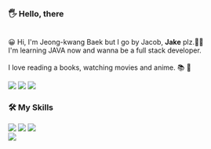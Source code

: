 <article class="markdown-body entry-content container-lg f5" itemprop="text"><h3 dir="auto">🖐 Hello, there</h3><br>
 😀 Hi, I'm Jeong-kwang Baek but I go by Jacob, <b>Jake</b> plz.🐱‍🏍<br>
 I'm learning JAVA now and wanna be a full stack developer.<br><br>
 I love reading a books, watching movies and anime. 📚 🎥<br>
</p>
<a href="-" target="_blank"><img src="https://img.shields.io/badge/techBlog-0291FF?style=flat-square&logo=Blogger&logoColor=white"/></a>
<a href="https://www.instagram.com/jaykaybaek" target="_blank"><img src="https://img.shields.io/badge/Instagram-E4405F?style=flat-square&logo=Instagram&logoColor=white"/></a>
<a href="mailto:jaykaybaek@gmail.com"><img src="https://img.shields.io/badge/jaykaybaek@gmail.com-EA4335?style=flat-square&logo=Gmail&logoColor=white&link=mailto:jaykaybaek@gmail.com"/></a>

 
<article class="markdown-body entry-content container-lg f5" itemprop="text"><h3 dir="auto">🛠 My Skills</h3>
  <a href="" target="_blank"><img src="https://img.shields.io/badge/JAVA-5382A1?style=flat-square&logo=2F2625&logoColor=white"/></a>
  <a href="" target="_blank"><img src="https://img.shields.io/badge/JAVA-5382A1?style=flat-square&logo=2F2625&logoColor=white"/></a>
  <a href="" target="_blank"><img src="https://img.shields.io/badge/JAVA-5382A1?style=flat-square&logo=2F2625&logoColor=white"/></a>
  <br>
  <a href="" target="_blank"><img src="https://img.shields.io/badge/JAVA-5382A1?style=flat-square&logo=2F2625&logoColor=white"/></a>
